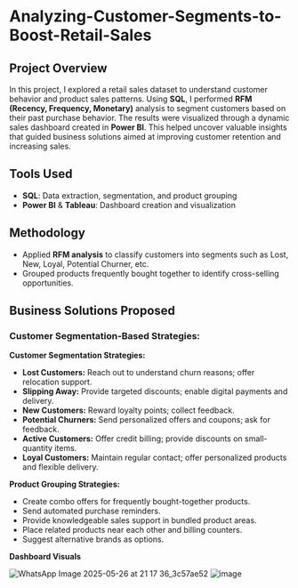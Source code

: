 # Analyzing-Customer-Segments-to-Boost-Retail-Sales


## Project Overview

In this project, I explored a retail sales dataset to understand customer behavior and product sales patterns. Using **SQL**, I performed **RFM (Recency, Frequency, Monetary)** analysis to segment customers based on their past purchase behavior. The results were visualized through a dynamic sales dashboard created in **Power BI**. This helped uncover valuable insights that guided business solutions aimed at improving customer retention and increasing sales.

## Tools Used

* **SQL**: Data extraction, segmentation, and product grouping
* **Power BI** & **Tableau**: Dashboard creation and visualization

## Methodology

* Applied **RFM analysis** to classify customers into segments such as Lost, New, Loyal, Potential Churner, etc.
* Grouped products frequently bought together to identify cross-selling opportunities.

## Business Solutions Proposed

### Customer Segmentation-Based Strategies:



**Customer Segmentation Strategies:**

* **Lost Customers:** Reach out to understand churn reasons; offer relocation support.
* **Slipping Away:** Provide targeted discounts; enable digital payments and delivery.
* **New Customers:** Reward loyalty points; collect feedback.
* **Potential Churners:** Send personalized offers and coupons; ask for feedback.
* **Active Customers:** Offer credit billing; provide discounts on small-quantity items.
* **Loyal Customers:** Maintain regular contact; offer personalized products and flexible delivery.

**Product Grouping Strategies:**

* Create combo offers for frequently bought-together products.
* Send automated purchase reminders.
* Provide knowledgeable sales support in bundled product areas.
* Place related products near each other and billing counters.
* Suggest alternative brands as options.

**Dashboard Visuals**

![WhatsApp Image 2025-05-26 at 21 17 36_3c57ae52](https://github.com/user-attachments/assets/5c4e04f2-a1a8-40a4-8853-24414ad54cf7)
![image](https://github.com/user-attachments/assets/55235466-c3ce-4f5f-8c3f-52ca4a00cf72)



